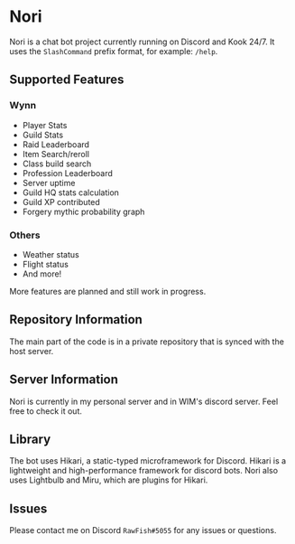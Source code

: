 # Nori

Nori is a chat bot project currently running on Discord and Kook 24/7. It uses the `SlashCommand` prefix format, for example: `/help`.

## Supported Features

### Wynn
- Player Stats
- Guild Stats 
- Raid Leaderboard 
- Item Search/reroll
- Class build search 
- Profession Leaderboard
- Server uptime
- Guild HQ stats calculation
- Guild XP contributed
- Forgery mythic probability graph

### Others
- Weather status
- Flight status
- And more!

More features are planned and still work in progress.

## Repository Information

The main part of the code is in a private repository that is synced with the host server. 

## Server Information

Nori is currently in my personal server and in WIM's discord server. Feel free to check it out.

## Library

The bot uses Hikari, a static-typed microframework for Discord. Hikari is a lightweight and high-performance framework for discord bots. Nori also uses Lightbulb and Miru, which are plugins for Hikari.

## Issues

Please contact me on Discord `RawFish#5055` for any issues or questions.
